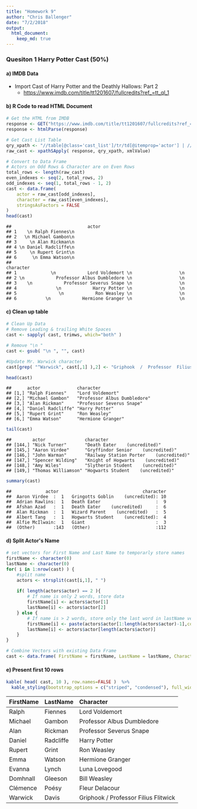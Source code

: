 ```yaml
---
title: "Homework 9"
author: "Chris Ballenger"
date: "7/2/2018"
output: 
  html_document:
    keep_md: true
---
```




### Quesiton 1 Harry Potter Cast (50%)

#### a) IMDB Data
* Import Cast of Harry Potter and the Deathly Hallows: Part 2
    * https://www.imdb.com/title/tt1201607/fullcredits?ref_=tt_ql_1
#### b) R Code to read HTML Document

```r
# Get the HTML from IMDB
response <- GET("https://www.imdb.com/title/tt1201607/fullcredits?ref_=tt_ql_1")
response <- htmlParse(response)

# Get Cast List Table
qry_xpath <- "//table[@class='cast_list']/tr/td[@itemprop='actor'] | //table[@class='cast_list']/tr/td[@class='character']"
raw_cast <- xpathSApply( response, qry_xpath, xmlValue)

# Convert to Data Frame
# Actors on Odd Rows & Character are on Even Rows
total_rows <- length(raw_cast)
even_indexes <- seq(2, total_rows, 2)
odd_indexes <- seq(1, total_rows - 1, 2)
cast <- data.frame(
    actor = raw_cast[odd_indexes],
    character = raw_cast[even_indexes],
    stringsAsFactors = FALSE 
)
head(cast)
```

```
##                             actor
## 1    \n Ralph Fiennes\n          
## 2   \n Michael Gambon\n          
## 3     \n Alan Rickman\n          
## 4 \n Daniel Radcliffe\n          
## 5     \n Rupert Grint\n          
## 6      \n Emma Watson\n          
##                                                                   character
## 1             \n            Lord Voldemort \n                  \n          
## 2 \n            Professor Albus Dumbledore \n                  \n          
## 3    \n            Professor Severus Snape \n                  \n          
## 4               \n            Harry Potter \n                  \n          
## 5                \n            Ron Weasley \n                  \n          
## 6           \n            Hermione Granger \n                  \n
```

#### c) Clean up table

```r
# Clean Up Data
# Remove Leading & trailing White Spaces
cast <- sapply( cast, trimws, which="both" )

# Remove "\n "
cast <- gsub( "\n ", "", cast)

#Update Mr. Warwick character
cast[grep( "^Warwick", cast[,1] ),2] <- "Griphook  /  Professor  Filius  Flitwick"

head(cast)
```

```
##      actor              character                   
## [1,] "Ralph Fiennes"    "Lord Voldemort"            
## [2,] "Michael Gambon"   "Professor Albus Dumbledore"
## [3,] "Alan Rickman"     "Professor Severus Snape"   
## [4,] "Daniel Radcliffe" "Harry Potter"              
## [5,] "Rupert Grint"     "Ron Weasley"               
## [6,] "Emma Watson"      "Hermione Granger"
```

```r
tail(cast)
```

```
##        actor               character                               
## [144,] "Nick Turner"       "Death Eater    (uncredited)"           
## [145,] "Aaron Virdee"      "Gryffindor Senior    (uncredited)"     
## [146,] "John Warman"       "Railway Station Porter    (uncredited)"
## [147,] "Spencer Wilding"   "Knight of Hogwarts    (uncredited)"    
## [148,] "Amy Wiles"         "Slytherin Student    (uncredited)"     
## [149,] "Thomas Williamson" "Hogwarts Student    (uncredited)"
```

```r
summary(cast)
```

```
##             actor                                character  
##  Aaron Virdee  :  1   Gringotts Goblin    (uncredited): 10  
##  Adrian Rawlins:  1   Death Eater                     :  9  
##  Afshan Azad   :  1   Death Eater    (uncredited)     :  6  
##  Alan Rickman  :  1   Wizard Parent    (uncredited)   :  5  
##  Albert Tang   :  1   Hogwarts Student    (uncredited):  4  
##  Alfie McIlwain:  1   Giant                           :  3  
##  (Other)       :143   (Other)                         :112
```

#### d) Split Actor's Name

```r
# set vectors for First Name and Last Name to temporarly store names
firstName <- character(0)
lastName <- character(0)
for( i in 1:nrow(cast) ) {
    #split name
    actors <- strsplit(cast[i,1], " ")
    
    if( length(actors$actor) == 2 ){
        # If name is only 2 words, store data
        firstName[i] <- actors$actor[1]
        lastName[i] <- actors$actor[2]
    } else {
        # If name is > 2 words, store only the last word in lastName vector
        firstName[i] <- paste(actors$actor[1:length(actors$actor)-1],collapse = " ")
        lastName[i] <- actors$actor[length(actors$actor)]
    }
}

# Combine Vectors with existing Data Frame
cast <- data.frame( FirstName = firstName, LastName = lastName, Character = cast[,2])
```

#### e) Present first 10 rows

```r
kable( head( cast, 10 ), row.names=FALSE )  %>%
  kable_styling(bootstrap_options = c("striped", "condensed"), full_width = F)
```

<table class="table table-striped table-condensed" style="width: auto !important; margin-left: auto; margin-right: auto;">
 <thead>
  <tr>
   <th style="text-align:left;"> FirstName </th>
   <th style="text-align:left;"> LastName </th>
   <th style="text-align:left;"> Character </th>
  </tr>
 </thead>
<tbody>
  <tr>
   <td style="text-align:left;"> Ralph </td>
   <td style="text-align:left;"> Fiennes </td>
   <td style="text-align:left;"> Lord Voldemort </td>
  </tr>
  <tr>
   <td style="text-align:left;"> Michael </td>
   <td style="text-align:left;"> Gambon </td>
   <td style="text-align:left;"> Professor Albus Dumbledore </td>
  </tr>
  <tr>
   <td style="text-align:left;"> Alan </td>
   <td style="text-align:left;"> Rickman </td>
   <td style="text-align:left;"> Professor Severus Snape </td>
  </tr>
  <tr>
   <td style="text-align:left;"> Daniel </td>
   <td style="text-align:left;"> Radcliffe </td>
   <td style="text-align:left;"> Harry Potter </td>
  </tr>
  <tr>
   <td style="text-align:left;"> Rupert </td>
   <td style="text-align:left;"> Grint </td>
   <td style="text-align:left;"> Ron Weasley </td>
  </tr>
  <tr>
   <td style="text-align:left;"> Emma </td>
   <td style="text-align:left;"> Watson </td>
   <td style="text-align:left;"> Hermione Granger </td>
  </tr>
  <tr>
   <td style="text-align:left;"> Evanna </td>
   <td style="text-align:left;"> Lynch </td>
   <td style="text-align:left;"> Luna Lovegood </td>
  </tr>
  <tr>
   <td style="text-align:left;"> Domhnall </td>
   <td style="text-align:left;"> Gleeson </td>
   <td style="text-align:left;"> Bill Weasley </td>
  </tr>
  <tr>
   <td style="text-align:left;"> Clémence </td>
   <td style="text-align:left;"> Poésy </td>
   <td style="text-align:left;"> Fleur Delacour </td>
  </tr>
  <tr>
   <td style="text-align:left;"> Warwick </td>
   <td style="text-align:left;"> Davis </td>
   <td style="text-align:left;"> Griphook  /  Professor  Filius  Flitwick </td>
  </tr>
</tbody>
</table>
